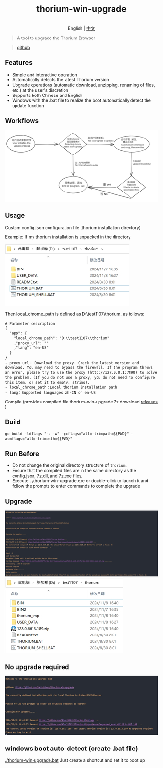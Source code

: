 <h1 align="center">thorium-win-upgrade</h1>

<p align="center">
    <br> English | <a href="./README-CN.md">中文</a>
</p>

> A tool to upgrade the Thorium Browser

> [github](https://github.com/hezhizheng/thorium-win-upgrade)

## Features
- Simple and interactive operation
- Automatically detects the latest Thorium version
- Upgrade operations (automatic download, unzipping, renaming of files, etc.) at the user's discretion
- Supports both Chinese and English
- Windows with the .bat file to realize the boot automatically detect the update function

## Workflows
![free-pic](./images/1.png)


## Usage
Custom config.json configuration file (thorium installation directory)

Example: If my thorium installation is unpacked in the directory

![free-pic](./images/22.png)

Then local_chrome_path is defined as D:\test1107\thorium. as follows:
```
# Parameter description
{
  "app": {
    "local_chrome_path": "D:\\test1107\\thorium"
    ,"proxy_url": ""
    ,"lang": "en-US"
  }
}
- proxy_url： Download the proxy. Check the latest version and download. You may need to bypass the firewall. If the program throws an error, please try to use the proxy (http://127.0.0.1:7890) to solve the problem. (If you do not use a proxy, you do not need to configure this item, or set it to empty. string).
- local_chrome_path：Local thorium installation path
- lang：Supported languages zh-CN or en-US
```

Compile (provides compiled file thorium-win-upgrade.7z download [releases](https://github.com/hezhizheng/thorium-win-upgrade/releases) )

## Build
```
go build -ldflags "-s -w" -gcflags="all=-trimpath=${PWD}" -asmflags="all=-trimpath=${PWD}"
```

## Run Before
- Do not change the original directory structure of `thorium`.
- Ensure that the compiled files are in the same directory as the config.json, 7z.dll, and 7z.exe files.
- Execute . /thorium-win-upgrade.exe or double-click to launch it and follow the prompts to enter commands to complete the upgrade

## Upgrade

![free-pic](./images/en33.png)
![free-pic](./images/44.png)


## No upgrade required

![free-pic](./images/en55.png)

## windows boot auto-detect (create .bat file)

[./thorium-win-upgrade.bat](./thorium-win-upgrade.bat) Just create a shortcut and set it to boot up